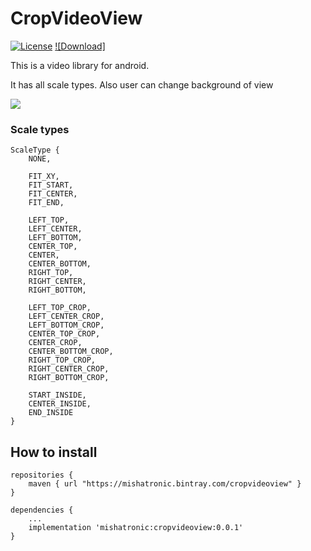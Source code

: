 # CropVideoView
[![License](https://img.shields.io/badge/license-Apache%202-blue.svg)](https://www.apache.org/licenses/LICENSE-2.0)
[![Download]](https://bintray.com/mishatronic/cropvideoview/cropvideoview/_latestVersion)

This is a video library for android.

It has all scale types. Also user can change background of view

![](https://raw.githubusercontent.com/mishatron/CropVideoView/master/sample/src/main/res/drawable/screenshot1.png)

### Scale types
```
ScaleType {
    NONE,

    FIT_XY,
    FIT_START,
    FIT_CENTER,
    FIT_END,

    LEFT_TOP,
    LEFT_CENTER,
    LEFT_BOTTOM,
    CENTER_TOP,
    CENTER,
    CENTER_BOTTOM,
    RIGHT_TOP,
    RIGHT_CENTER,
    RIGHT_BOTTOM,

    LEFT_TOP_CROP,
    LEFT_CENTER_CROP,
    LEFT_BOTTOM_CROP,
    CENTER_TOP_CROP,
    CENTER_CROP,
    CENTER_BOTTOM_CROP,
    RIGHT_TOP_CROP,
    RIGHT_CENTER_CROP,
    RIGHT_BOTTOM_CROP,

    START_INSIDE,
    CENTER_INSIDE,
    END_INSIDE
}
```

## How to install


``` 
repositories {
    maven { url "https://mishatronic.bintray.com/cropvideoview" }
} 
```

``` 
dependencies {
    ...
    implementation 'mishatronic:cropvideoview:0.0.1'
} 
```
